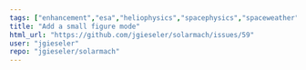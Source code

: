```yaml
---
tags: ["enhancement","esa","heliophysics","spacephysics","spaceweather"]
title: "Add a small figure mode"
html_url: "https://github.com/jgieseler/solarmach/issues/59"
user: "jgieseler"
repo: "jgieseler/solarmach"
---
```


